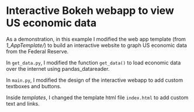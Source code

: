 # Interactive Bokeh webapp to view US economic data

As a demonstration, in this example I modified the web app template 
(from *1_AppTemplate/*) to build an
interactive website to graph US economic data from the Federal
Reserve.  

In `get_data.py`, I modified the function `get_data()` to 
load economic data over the internet using pandas_datareader.

In `main.py`, I modified the design of the interactive webapp to
add custom textboxes and buttons.

Inside *templates*, I changed the 
template html file  `index.html` to add custom text and links.